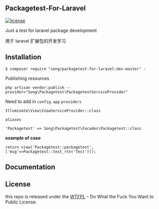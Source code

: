 ## Packagetest-For-Laravel

[![license](https://img.shields.io/badge/license-WTFPL%20--%20Do%20What%20the%20Fuck%20You%20Want%20to%20Public%20License-green.svg)](https://raw.githubusercontent.com/ALawating-Rex/packagetest-for-laravel/master/LICENSE)

Just a test for laravel package development

用于 laravel 扩展包的开发学习

## Installation

```shell
$ composer require "song/packagetest-for-laravel:dev-master" -
```


Publishing resources

```shell
php artisan vendor:publish --provider="Song\Packagetest\PackagetestServiceProvider"
```
Need to add in `config.app` 
`providers`
```shell
Illuminate\View\ViewServiceProvider::class
```
`aliases`
```shell
'Packagetest' => Song\Packagetest\Facades\Packagetest::class
```
**example of case**
```shell
return view('Packagetest::packagetest',['msg'=>Packagetest::test_rtn('Test')]);
```

## Documentation

## License

this repo is released under the [WTFPL](http://www.wtfpl.net/) – Do What the Fuck You Want to Public License.

